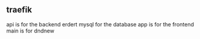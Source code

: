 ## traefik

api is for the backend erdert
mysql for the database
app is for the frontend
main is for dndnew
